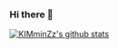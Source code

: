 ### Hi there 👋
[![KIMminZz's github stats](https://github-readme-stats.vercel.app/api?username=KIMminZz)](https://github.com/anuraghazra/github-readme-stats)

<!-- [![KIMminZz%27s Top Langs](https://github-readme-stats.vercel.app/api/top-langs/?username=KIMminZz&layout=compact)](https://github.com/anuraghazra/github-readme-stats) -->
